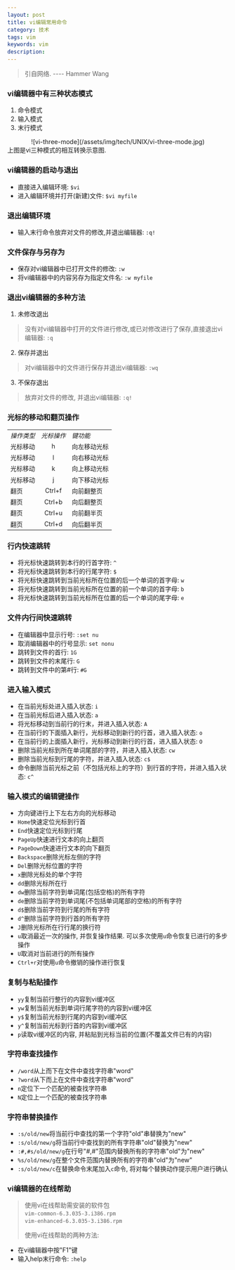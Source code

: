 ```yaml
---
layout: post
title: vi编辑常用命令
category: 技术
tags: vim
keywords: vim
description: 
---
```


> 引自网络. ---- Hammer Wang

### vi编辑器中有三种状态模式
1. 命令模式
2. 输入模式
3. 末行模式

<center>
![vi-three-mode](/assets/img/tech/UNIX/vi-three-mode.jpg)
</center>
上图是vi三种模式的相互转换示意图.

### vi编辑器的启动与退出

- 直接进入编辑环境: `$vi`
- 进入编辑环境并打开(新建)文件: `$vi myfile`

### 退出编辑环境

- 输入末行命令放弃对文件的修改,并退出编辑器: `:q!`

### 文件保存与另存为

- 保存对vi编辑器中已打开文件的修改: `:w`
- 将vi编辑器中的内容另存为指定文件名: `:w myfile`


### 退出vi编辑器的多种方法

1. 未修改退出
>没有对vi编辑器中打开的文件进行修改,或已对修改进行了保存,直接退出vi编辑器: `:q`

2. 保存并退出
> 对vi编辑器中的文件进行保存并退出vi编辑器: `:wq`

3. 不保存退出
> 放弃对文件的修改, 并退出vi编辑器: `:q!`

### 光标的移动和翻页操作

<center>
<table>
<tbody>
<tr><td><em>操作类型</em>  <td><em>光标操作</em>  <td><em>键功能</em> </tr>
<tr><td>光标移动<td><center>h</center><td>向左移动光标</tr>
<tr><td>光标移动<td><center>l</center><td>向右移动光标</tr>
<tr><td>光标移动<td><center>k</center><td>向上移动光标</tr>
<tr><td>光标移动<td><center>j</center><td>向下移动光标</tr>
<tr><td>翻页<td><center>Ctrl+f</center><td>向前翻整页</tr>
<tr><td>翻页<td><center>Ctrl+b</center><td>向后翻整页</tr>
<tr><td>翻页<td><center>Ctrl+u</center><td>向前翻半页</tr>
<tr><td>翻页<td><center>Ctrl+d</center><td>向后翻半页</tr>
</tbody>
</table>
</center>

### 行内快速跳转

- 将光标快速跳转到本行的行首字符: `^`
- 将光标快速跳转到本行的行尾字符: `$`
- 将光标快速跳转到当前光标所在位置的后一个单词的首字母: `w`
- 将光标快速跳转到当前光标所在位置的前一个单词的首字母: `b`
- 将光标快速跳转到当前光标所在位置的后一个单词的尾字母: `e` 


### 文件内行间快速跳转

- 在编辑器中显示行号: `:set nu`
- 取消编辑器中的行号显示: `set nonu`
- 跳转到文件的首行: `1G`
- 跳转到文件的末尾行: `G`
- 跳转到文件中的第#行: `#G`


### 进入输入模式

- 在当前光标处进入插入状态: `i`
- 在当前光标后进入插入状态: `a`
- 将光标移动到当前行的行末，并进入插入状态: `A` 
- 在当前行的下面插入新行，光标移动到新行的行首，进入插入状态: `o` 
- 在当前行的上面插入新行，光标移动到新行的行首，进入插入状态: `O`
- 删除当前光标到所在单词尾部的字符，并进入插入状态: `cw`
- 删除当前光标到行尾的字符，并进入插入状态: `c$`
- 命令删除当前光标之前（不包括光标上的字符）到行首的字符，并进入插入状态: `c^`



### 输入模式的编辑键操作

- 方向键进行上下左右方向的光标移动
- `Home`快速定位光标到行首
- `End`快速定位光标到行尾
- `PageUp`快速进行文本的向上翻页
- `PageDown`快速进行文本的向下翻页
- `Backspace`删除光标左侧的字符
- `Del`删除光标位置的字符
- `x`删除光标处的单个字符
- `dd`删除光标所在行
- `dw`删除当前字符到单词尾(包括空格)的所有字符
- `de`删除当前字符到单词尾(不包括单词尾部的空格)的所有字符
- `d$`删除当前字符到行尾的所有字符
- `d^`删除当前字符到行首的所有字符
- `J`删除光标所在行行尾的换行符
- `u`取消最近一次的操作, 并恢复操作结果. 可以多次使用`u`命令恢复已进行的多步操作
- `U`取消对当前进行的所有操作
- `Ctrl+r`对使用`u`命令撤销的操作进行恢复


### 复制与粘贴操作

- `yy`复制当前行整行的内容到vi缓冲区
- `yw`复制当前光标到单词行尾字符的内容到vi缓冲区
- `y$`复制当前光标到行尾的内容到vi缓冲区
- `y^`复制当前光标到行首的内容到vi缓冲区
- `p`读取vi缓冲区的内容, 并粘贴到光标当前的位置(不覆盖文件已有的内容)


### 字符串查找操作

- `/word`从上而下在文件中查找字符串"word"
-  `?word`从下而上在文件中查找字符串"word"
-  `n`定位下一个匹配的被查找字符串
-  `N`定位上一个匹配的被查找字符串


### 字符串替换操作

- `:s/old/new`将当前行中查找的第一个字符"old"串替换为"new"
- `:s/old/new/g`将当前行中查找到的所有字符串"old"替换为"new"
- `:#,#s/old/new/g`在行号"#,#"范围内替换所有的字符串"old"为"new"
- `%s/old/new/g`在整个文件范围内替换所有的字符串"old"为"new"
- `:s/old/new/c`在替换命令末尾加入`c`命令, 将对每个替换动作提示用户进行确认



### vi编辑器的在线帮助

>使用vi在线帮助需安装的软件包  
>`vim-common-6.3.035-3.i386.rpm`  
>`vim-enhanced-6.3.035-3.i386.rpm` 
>  
>使用vi在线帮助的两种方法:  
- 在vi编辑器中按"F1"键   
- 输入help末行命令: `:help`